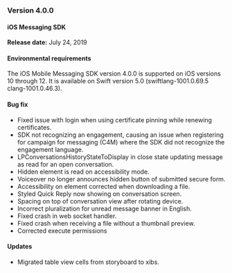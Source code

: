 ### Version 4.0.0
#### iOS Messaging SDK

**Release date:** July 24, 2019

#### Environmental requirements
The iOS Mobile Messaging SDK version 4.0.0 is supported on iOS versions 10 through 12. It is available on Swift version 5.0 (swiftlang-1001.0.69.5 clang-1001.0.46.3). 

#### Bug fix

- Fixed issue with login when using certificate pinning while renewing certificates.
- SDK not recognizing an engagement, causing an issue when registering for campaign for messaging (C4M)
where the SDK did not recognize the engagement language.
- LPConversationsHistoryStateToDisplay in close state updating message as read for an open conversation.  
- Hidden element is read on accessibility mode.
- Voiceover no longer announces hidden button of submitted secure form.
- Accessibility on element corrected when downloading a file.
- Styled Quick Reply now showing on conversation screen.
- Spacing on top of conversation view after rotating device.
- Incorrect pluralization for unread message banner in English.
- Fixed crash in web socket handler.
- Fixed crash when receiving a file without a thumbnail preview.
- Corrected execute permissions  

#### Updates

- Migrated table view cells from storyboard to xibs.

